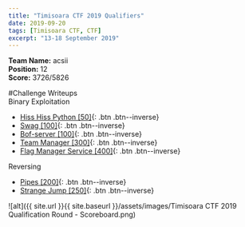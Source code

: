 ```yaml
---
title: "Timisoara CTF 2019 Qualifiers"
date: 2019-09-20
tags: [Timisoara CTF, CTF]
excerpt: "13-18 September 2019"
--- 
```


**Team Name:** acsii  
**Position:** 12  
**Score:** 3726/5826

#Challenge Writeups  
Binary Exploitation  
* [Hiss Hiss Python [50]](/Timisoara-CTF-2019-Qualifiers/){: .btn .btn--inverse}
* [Swag [100]](/Timisoara-CTF-2019-Qualifiers/){: .btn .btn--inverse}
* [Bof-server [100]](/Timisoara-CTF-2019-Qualifiers/){: .btn .btn--inverse}
* [Team Manager [300]](/Timisoara-CTF-2019-Qualifiers/){: .btn .btn--inverse}
* [Flag Manager Service [400]](/Timisoara-CTF-2019-Qualifiers/){: .btn .btn--inverse}

Reversing
* [Pipes [200]](/Timisoara-CTF-2019-Qualifiers/){: .btn .btn--inverse}
* [Strange Jump [250]](/Timisoara-CTF-2019-Qualifiers/){: .btn .btn--inverse}

![alt]({{ site.url }}{{ site.baseurl }}/assets/images/Timisoara CTF 2019 Qualification Round - Scoreboard.png)
